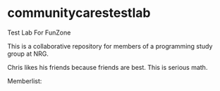 # communitycarestestlab
Test Lab For FunZone

This is a collaborative repository for members of a programming study group at NRG.

Chris likes his friends because friends are best. This is serious math.

Memberlist:

